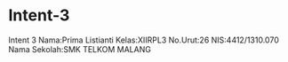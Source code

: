 # Intent-3
Intent 3
Nama:Prima Listianti
Kelas:XIIRPL3
No.Urut:26
NIS:4412/1310.070
Nama Sekolah:SMK TELKOM MALANG
